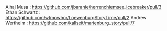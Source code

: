 
Alhaj Musa :            https://github.com/jbaranie/herrenchiemsee_icebreaker/pull/3
Ethan Schwartz :        https://github.com/wtmcwhor/LoewenburgStoryTime/pull/2
Andrew Wertheim :       https://github.com/kallseit/marienburg_story/pull/7
